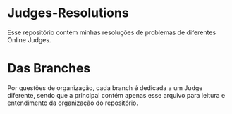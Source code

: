 # Judges-Resolutions

Esse repositório contém minhas resoluções de problemas de diferentes Online Judges.


# Das Branches
Por questões de organização, cada branch é dedicada a um Judge diferente, sendo que a principal contém apenas esse arquivo para leitura e entendimento da organização do repositório.
